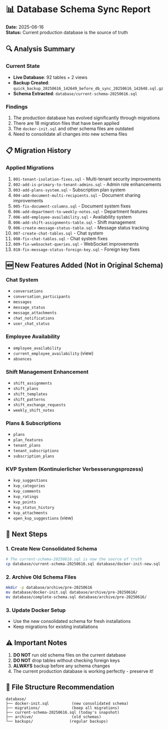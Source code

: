 # 📊 Database Schema Sync Report

**Date:** 2025-06-16  
**Status:** Current production database is the source of truth

## 🔍 Analysis Summary

### Current State

- **Live Database**: 92 tables + 2 views
- **Backup Created**: `quick_backup_20250616_142649_before_db_sync_20250616_142648.sql.gz`
- **Schema Extracted**: `database/current-schema-20250616.sql`

### Findings

1. The production database has evolved significantly through migrations
2. There are 18 migration files that have been applied
3. The `docker-init.sql` and other schema files are outdated
4. Need to consolidate all changes into new schema files

## 📋 Migration History

### Applied Migrations

1. `001-tenant-isolation-fixes.sql` - Multi-tenant security improvements
2. `002-add-is-primary-to-tenant-admins.sql` - Admin role enhancements
3. `003-add-plans-system.sql` - Subscription plan system
4. `004-add-document-multi-recipients.sql` - Document sharing improvements
5. `005-fix-document-columns.sql` - Document system fixes
6. `006-add-department-to-weekly-notes.sql` - Department features
7. `006-add-employee-availability.sql` - Availability system
8. `006-add-shift-assignments-table.sql` - Shift management
9. `006-create-message-status-table.sql` - Message status tracking
10. `007-create-chat-tables.sql` - Chat system
11. `008-fix-chat-tables.sql` - Chat system fixes
12. `009-fix-websocket-queries.sql` - WebSocket improvements
13. `010-fix-message-status-foreign-key.sql` - Foreign key fixes

## 🆕 New Features Added (Not in Original Schema)

### Chat System

- `conversations`
- `conversation_participants`
- `messages`
- `message_status`
- `message_attachments`
- `chat_notifications`
- `user_chat_status`

### Employee Availability

- `employee_availability`
- `current_employee_availability` (view)
- `absences`

### Shift Management Enhancement

- `shift_assignments`
- `shift_plans`
- `shift_templates`
- `shift_patterns`
- `shift_exchange_requests`
- `weekly_shift_notes`

### Plans & Subscriptions

- `plans`
- `plan_features`
- `tenant_plans`
- `tenant_subscriptions`
- `subscription_plans`

### KVP System (Kontinuierlicher Verbesserungsprozess)

- `kvp_suggestions`
- `kvp_categories`
- `kvp_comments`
- `kvp_ratings`
- `kvp_points`
- `kvp_status_history`
- `kvp_attachments`
- `open_kvp_suggestions` (view)

## 🔄 Next Steps

### 1. Create New Consolidated Schema

```bash
# The current-schema-20250616.sql is now the source of truth
cp database/current-schema-20250616.sql database/docker-init-new.sql
```

### 2. Archive Old Schema Files

```bash
mkdir -p database/archive/pre-20250616
mv database/docker-init.sql database/archive/pre-20250616/
mv database/complete-schema.sql database/archive/pre-20250616/
```

### 3. Update Docker Setup

- Use the new consolidated schema for fresh installations
- Keep migrations for existing installations

## ⚠️ Important Notes

1. **DO NOT** run old schema files on the current database
2. **DO NOT** drop tables without checking foreign keys
3. **ALWAYS** backup before any schema changes
4. The current production database is working perfectly - preserve it!

## 📁 File Structure Recommendation

```
database/
├── docker-init.sql          (new consolidated schema)
├── migrations/              (keep all migrations)
├── current-schema-20250616.sql (today's snapshot)
├── archive/                 (old schemas)
└── backups/                (regular backups)
```
